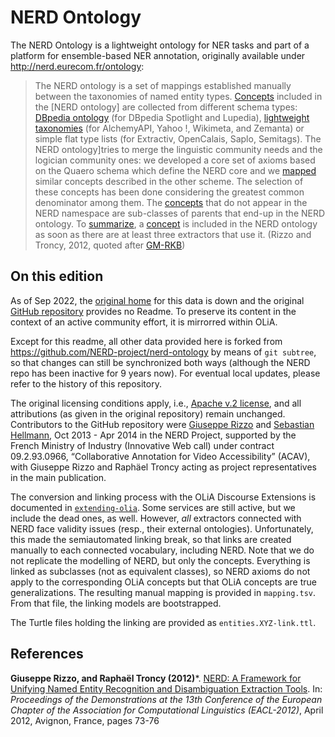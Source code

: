 # NERD Ontology

The NERD Ontology is a lightweight ontology for NER tasks and part of a platform for ensemble-based NER annotation, originally available under <http://nerd.eurecom.fr/ontology>:

> The NERD ontology is a set of
        mappings
        established manually between the taxonomies of named entity
        types.
        [Concepts](http://www.gabormelli.com/RKB/RKB/Concept) included in the [NERD
        ontology] are collected from different
        schema
        types:
        [DBpedia
        ontology](http://www.gabormelli.com/RKB/RKB/DBpedia_ontology)
        (for DBpedia
        Spotlight
        and
        Lupedia),
        [lightweight
        taxonomies](http://www.gabormelli.com/RKB/RKB/lightweight_taxonomi)
        (for
        AlchemyAPI,
        Yahoo
        !,
        Wikimeta,
        and
        Zemanta)
        or simple flat type
        lists
        (for
        Extractiv,
        OpenCalais,
        Saplo,
        Semitags).
        The NERD ontology]tries to merge the
        linguistic
        community
        needs and the logician
        community
        ones: we developed a core set of
        axioms
        based on the Quaero
        schema
        which define the NERD
        core
        and we [mapped](http://www.gabormelli.com/RKB/RKB/mapped) similar
        concepts
        described
        in the other
        scheme.
        The selection of these concepts has been done considering the
        greatest common
        denominator
        among them. The [concepts](http://www.gabormelli.com/RKB/RKB/concept)
        that do not appear in the NERD
        namespace
        are sub-classes of
        parents
        that end-up in the NERD ontology. To
        [summarize](http://www.gabormelli.com/RKB/RKB/summarize), a
        [concept](http://www.gabormelli.com/RKB/RKB/concept) is included in
        the NERD ontology as soon as there are
        at least three
        extractors
        that use
        it.
(Rizzo and Troncy, 2012, quoted after [GM-RKB](http://www.gabormelli.com/RKB/index.php?title=NERD_Ontology&oldid=763405))

## On this edition

As of Sep 2022, the [original home](http://nerd.eurecom.fr/ontology) for this data is down and the original [GitHub repository](https://github.com/NERD-project/nerd-ontology) provides no Readme. To preserve its content in the context of an active community effort, it is mirrorred within OLiA.

Except for this readme, all other data provided here is forked from https://github.com/NERD-project/nerd-ontology by means of `git subtree`, so that changes can still be synchronized both ways (although the NERD repo has been inactive for 9 years now). For eventual local updates, please refer to the history of this repository.

The original licensing conditions apply, i.e., [Apache v.2 license](LICENSE), and all attributions (as given in the original repository) remain unchanged. Contributors to the GitHub repository were [Giuseppe Rizzo](https://github.com/giusepperizzo) and [Sebastian Hellmann](https://github.com/kurzum), Oct 2013 - Apr 2014 in the NERD Project, supported by the French Ministry of Industry (Innovative Web call) under contract 09.2.93.0966, “Collaborative Annotation for Video Accessibility” (ACAV), with Giuseppe Rizzo and Raphäel Troncy acting as project representatives in the main publication.

The conversion and linking process with the OLiA Discourse Extensions is documented in [`extending-olia`](extending-olia.md). Some services are still active, but we include the dead ones, as well. However, *all* extractors connected with NERD face validity issues (resp., their external ontologies). Unfortunately, this made the semiautomated linking break, so that links are created manually to each connected vocabulary, including NERD. Note that we do not replicate the modelling of NERD, but only the concepts. Everything is linked as subclasses (not as equivalent classes), so NERD axioms do not apply to the corresponding OLiA concepts but that OLiA concepts are true generalizations. The resulting manual mapping is provided in `mapping.tsv`. From that file, the linking models are bootstrapped.

The Turtle files holding the linking are provided as `entities.XYZ-link.ttl`.

## References

**Giuseppe Rizzo,
    and Raphaël
    Troncy    (2012)***. [NERD: A Framework for
    Unifying Named Entity Recognition and Disambiguation Extraction
    Tools](https://aclanthology.org/E12-2015.pdf). In: *Proceedings of the Demonstrations at the 13th
    Conference of the European Chapter of the Association for Computational Linguistics (EACL-2012)*, April 2012, Avignon, France, pages 73-76
